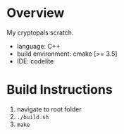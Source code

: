 # Overview

My cryptopals scratch.

* language: C++
* build environment: cmake [>= 3.5]
* IDE: codelite

# Build Instructions

1. navigate to root folder
2. `./build.sh`
3. `make`

